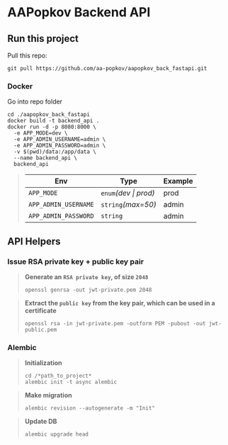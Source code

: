 # AAPopkov Backend API

## Run this project

Pull this repo:

```shell
git pull https://github.com/aa-popkov/aapopkov_back_fastapi.git
```

### Docker

Go into repo folder

```shell
cd ./aapopkov_back_fastapi
docker build -t backend_api .
docker run -d -p 8080:8000 \
  -e APP_MODE=dev \
  -e APP_ADMIN_USERNAME=admin \
  -e APP_ADMIN_PASSWORD=admin \
  -v $(pwd)/data:/app/data \
  --name backend_api \
  backend_api
```

>
> | Env                  | Type                  | Example |
> |----------------------|-----------------------|---------|
> | `APP_MODE`           | `enum`_(dev \| prod)_ | prod    |
> | `APP_ADMIN_USERNAME` | `string`_(max=50)_    | admin   |
> | `APP_ADMIN_PASSWORD` | `string`              | admin   |

## API Helpers

### Issue RSA private key + public key pair

> **Generate an `RSA private key`, of size `2048`**
> ```shell
> openssl genrsa -out jwt-private.pem 2048
> ```

> **Extract the `public key` from the key pair, which can be used in a certificate**
> ```shell
> openssl rsa -in jwt-private.pem -outform PEM -pubout -out jwt-public.pem
> ```

### Alembic

> **Initialization**
> ```shell
> cd /*path_to_project*
> alembic init -t async alembic
> ```

> **Make migration**
> ```shell
> alembic revision --autogenerate -m "Init"
> ```

> **Update DB**
> ```shell
> alembic upgrade head
> ```
